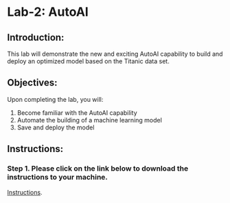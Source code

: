 # Lab-2: AutoAI

## Introduction: 

This lab will demonstrate the new and exciting AutoAI capability to build and deploy an optimized model based on the Titanic data set.

## Objectives: 

Upon completing the lab, you will:

1. Become familiar with the AutoAI capability
2. Automate the building of a machine learning model 
3. Save and deploy the model

## Instructions:

### Step 1.  Please click on the link below to download the instructions to your machine.

[Instructions](https://github.com/bleonardb3/DS_POT_11-19/raw/master/Lab-4/AutoAIv6.pdf).



